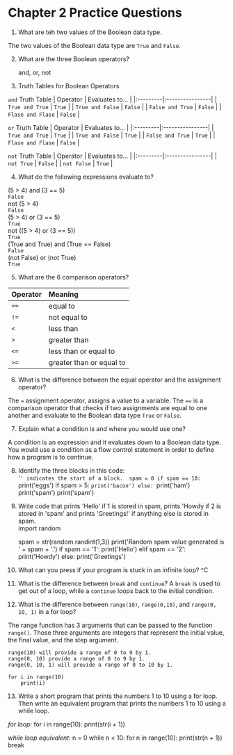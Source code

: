 # Chapter 2 Practice Questions

1. What are teh two values of the Boolean data type.  

The two values of the Boolean data type are `True` and `False`. 

2. What are the three Boolean operators? 

    and, or, not

3. Truth Tables for Boolean Operators

`and` Truth Table
| Operator | Evaluates to... |
|:---------|:----------------|
| `True and True` | `True` |
| `True and False` | `False` |
| `False and True` | `False` |
| `Flase and Flase` | `False` |

`or` Truth Table
| Operator | Evaluates to... |
|:---------|:----------------|
| `True and True` | `True` |
| `True and False` | `True` |
| `False and True` | `True` |
| `Flase and Flase` | `False` |  

`not` Truth Table
| Operator | Evaluates to... |
|:---------|:----------------|
| `not True` | `False` |
| `not False` | `True` |

4. What do the following expressions evaluate to? 

(5 > 4) and (3 == 5)  
`False`  
not (5 > 4)  
`False `  
(5 > 4) or (3 == 5)   
`True  `  
not ((5 > 4) or (3 == 5))    
`True `   
(True and True) and (True == False)    
`False  `  
(not False) or (not True)    
`True  `  

5. What are the 6 comparison operators? 

| Operator | Meaning |
|:---------|:--------|
| `==` | equal to |
| `!=` | not equal to |
| `<`  | less than |
| `>`  | greater than |
| `<=` | less than or equal to |
| `>=` | greater than or equal to |  

6.  What is the difference between the equal operator and the assignment operator?   

The `=` assignment operator, assigns a value to a variable.  The `==` is a comparison operator that checks if two assignments are equal to one another and evaluate to the Boolean data type `True` or `False`.  

7. Explain what a condition is and where you would use one?  

A condition is an expression and it evaluates down to a Boolean data type. You would use a condition as a flow control statement in order to define how a program is to continue.  

8. Identify the three blocks in this code:  
'`' indicates the start of a block. 
    spam = 0
    if spam == 10:
        `print('eggs')
        if spam > 5:
            `print('bacon')
        else:
            `print('ham')
        print('spam')
    print('spam')  

9. Write code that prints 'Hello' if 1 is stored in spam, prints 'Howdy if 2 is stored in 'spam' and prints 'Greetings!' if anything else is stored in spam.  
    import random

    spam = str(random.randint(1,3))
    print('Random spam value generated is ' + spam + '.')
    if spam == '1':
        print('Hello')
    elif spam == '2':
        print('Howdy')
    else:
        print('Greetings')  

10. What can you press if your program is stuck in an infinite loop?
^C  

11. What is the difference between `break` and `continue`? 
A `break` is used to get out of a loop, while a `continue` loops back to the initial condition. 

12. What is the difference between `range(10)`, `range(0,10)`, and `range(0, 10, 1)` in a for loop?  

The range function has 3 arguments that can be passed to the function `range()`.  Those three arguments are integers that represent the initial value, the final value, and the step argument.  

    range(10) will provide a range of 0 to 9 by 1.  
    range(0, 10) provide a range of 0 to 9 by 1. 
    range(0, 10, 1) will provide a range of 0 to 10 by 1. 

    for i in range(10)
        print(i)

13. Write a short program that prints the numbers 1 to 10 using a for loop. Then write an equivalent program that prints the numbers 1 to 10 using a while loop.  

*for loop:*
        for i in range(10):
            print(str(i + 1))

*while loop equivalent:*
        n = 0
        while n < 10:
            for n in range(10):
               print(str(n + 1))
          break
